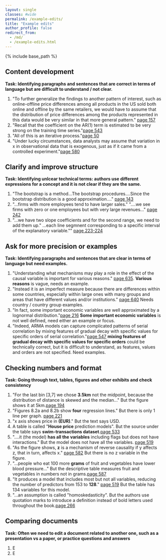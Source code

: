 ```yaml
---
layout: single
classes: #wide
permalink: /example-edits/
title: "Example edits"
author_profile: false
redirect_from:
  - /md/
  - /example-edits.html
---
```


{% include base_path %}


## Content development 

**Task: Identifying paragraphs and sentences that are correct in terms of language but are difficult to understand / not clear.**    
1. "To further generalize the findings to another pattern of interest, such as online-offline price differences among all products in the US sold both online and offline by the same retailers, we would have to assume that the distribution of price differences among the products represented in this data would be very similar in that more general pattern."
[page 157](/scans/e1.png)  
2. "Recall that the coefficient on the AR(1) term is estimated to be very strong on the training time series."[page 543](/scans/e1.png)   
3. "All of this is an iterative process."[page 50](/scans/e1.png)   
4. "Under lucky circumstances, data analysts may assume that variation in x in observational data that is exogenous, just as if it came from a controlled experiment."[page 580](/scans/e1.png)  
  


## Clarify and improve structure  

**Task: Identifying unlcear technical terms: authors use different expressions for a concept and it is not clear if they are the same.**

1. "The bootstrap is a method...The bootstrap procedures....Since the bootstrap distribution is a good approximation...." [page 143](/scans/e1.png)
2. "...firms with more employees tend to have larger sales." "....we see firms with zero or one employees but with very large revenues..." [page 242](/scans/e1.png)
3. "...we have two slope coefficients and for the second range, we need to add them up." ...each line segmnent corresponding to a specific interval of the explanatory variable."" [page 223-224](/scans/e1.png)


## Ask for more precision or examples

**Task: Identifying paragraphs and sentences that are clear in terms of language but need examples.**    

1. "Understanding what mechanisms may play a role in the effect of the causal variable is important for various reasons." [page 635](/scans/e1.png). **Various reasons** is vague, needs an example.   
2. "Instead it is an imperfect measure because there are differences within some countries, especially within large ones with many groups and areas that have different values and/or institutions." [page 640](/scans/e1.png) Needs country / country group examples.       
3. "In fact, some important economic variables are well approximated by a lognormal distribution."[page 216](/scans/e1.png) **Some important economic variables** is not well defined, need either an example or focus.    
4. "Indeed, ARMA models can capture complicated patterns of serial correlation by mixing features of gradual decay with specific values for specific orders of serial correlation."[page 547](/scans/e1.png) **mixing features of gradual decay with specific values for specific orders** could be technically correct, but it is difficult to understand, as features, values and orders are not specified. Need examples. 


## Checking numbers and format

**Task: Going through text, tables, figures and other exhibits and check consistency**

1. "For the last bin [3,7] we chose **3.5km** not the midpoint, because the distribution of distance is skewed and the median..." But the figure shows it at 5km.[page 194](/scans/e1.png)  
2. "Figures 8.2a and 8.2b show **four** regression lines."  But there is only 1 line per graph. [page 221](/scans/e1.png)  
3. "x axis shows price in **(EUR)**." But the text says USD.      
4. A table is called "**House price** prediction models". But the source under the table says **swim-transactions dataset**.[page 533](/scans/e1.png)  
5. "....it (the model) **has all the variables** including flags but does not have interactions."  But the model does not have all the variables. [page 519](/scans/e1.png)  
6. "As the figure shows, **z** is a mechanism of reverse causality if y affects z, that in turn, affects x." [page 582](/scans/e1.png) But there is no z variable in the figure.  
7. "...people who eat 100 more **grams** of fruit and vegetables have lower blood pressure..." But the descriptive table measures fruit and vegetables in numbers not in grams.[page 587](/scans/e1.png)   
8. "It produces a model that includes most but not all variables, reducing the number of predictors from 153 to **128**." [page 519](/scans/e1.png) But the table has 134 variables for this model.  
9. "...an assumption is called "homoskedasticity".  But the authors use quotation marks to introduce a definition instead of bold letters used throughout the book.[page 266](/scans/e1.png)


## Comparing documents

**Task: Often we need to edit a document related to another one, such as a presentation vs a paper, or practice questions and answers**

1. E
2. E